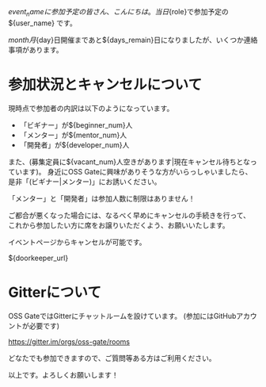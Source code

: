 ${event_name}に参加予定の皆さん、こんにちは。
当日${role}で参加予定の ${user_name} です。

${month}月${day}日開催まであと${days_remain}日になりましたが、いくつか連絡事項があります。

# 参加状況とキャンセルについて
現時点で参加者の内訳は以下のようになっています。

* 「ビギナー」が${beginner_num}人
* 「メンター」が${mentor_num}人
* 「開発者」が${developer_num}人

また、(募集定員に${vacant_num}人空きがあります|現在キャンセル待ちとなっています)。
身近にOSS Gateに興味がありそうな方がいらっしゃいましたら、
是非「(ビギナー|メンター)」にお誘いください。

「メンター」と「開発者」は参加人数に制限はありません！

ご都合が悪くなった場合には、なるべく早めにキャンセルの手続きを行って、
これから参加したい方に席をお譲りいただくよう、お願いいたします。

イベントページからキャンセルが可能です。

${doorkeeper_url}

# Gitterについて
OSS GateではGitterにチャットルームを設けています。
(参加にはGitHubアカウントが必要です)

https://gitter.im/orgs/oss-gate/rooms

どなたでも参加できますので、ご質問等ある方はご利用ください。

以上です。よろしくお願いします！

